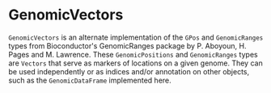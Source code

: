 # GenomicVectors

`GenomicVectors` is an alternate implementation of the `GPos` and `GenomicRanges` types from
Bioconductor's GenomicRanges package by P. Aboyoun, H. Pages and M. Lawrence. These `GenomicPositions` and
`GenomicRanges` types are `Vectors` that serve as markers of locations on a given genome. They can be used
independently or as indices and/or annotation on other objects, such as the `GenomicDataFrame` implemented
here.


